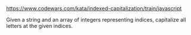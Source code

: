 https://www.codewars.com/kata/indexed-capitalization/train/javascript

Given a string and an array of integers representing indices, capitalize all letters at the given indices.